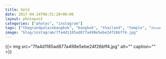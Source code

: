```yaml
---
title: Gold
date: 2017-04-24T06:51:28+00:00
layout: photopost
categories: ["photos", "instagram"]
tags: ["thegrandpalacebangkok", "bangkok", "thailand", "temple", "ประเทศไทย", "กรุงเทพฯ", "tiles", "reflection"]
image: "blog/instagram/7fa4d1185ad877a498e5ebe24f26bff4.jpg"
---
```


{{< img src="7fa4d1185ad877a498e5ebe24f26bff4.jpg" alt="" caption="" >}}



